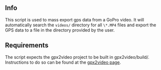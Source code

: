 ## Info

This script is used to mass export gps data from a GoPro video.
It will automatically search the `videos/` directory for all `\*.MP4` files
and export the GPS data to a file in the directory provided by the user.

## Requirements

The script expects the gpx2video project to be built in gpx2video/build/.
Instructions to do so can be found at the [gpx2video page](https://github.com/progweb/gpx2video).
